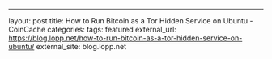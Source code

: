 ---
layout: post
title: How to Run Bitcoin as a Tor Hidden Service on Ubuntu - CoinCache
categories:
tags: featured
external_url: https://blog.lopp.net/how-to-run-bitcoin-as-a-tor-hidden-service-on-ubuntu/
external_site: blog.lopp.net

